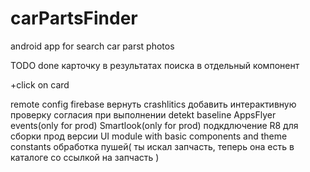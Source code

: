 # carPartsFinder
android app for search car parst photos


TODO
done карточку в результатах поиска в отдельный компонент


+click on card


remote config firebase
вернуть crashlitics
добавить интерактивную проверку согласия при выполнении detekt baseline
AppsFlyer events(only for prod)
Smartlook(only for prod)
подкдлючение R8 для сборки прод версии
UI module with basic components and theme constants
обработка пушей( ты искал запчасть, теперь она есть в каталоге со ссылкой на запчасть )
